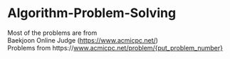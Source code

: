 # Algorithm-Problem-Solving

Most of the problems are from   
Baekjoon Online Judge (https://www.acmicpc.net/)   
Problems from https://<span></span>www.acmicpc.net/problem/{put_problem_number}
